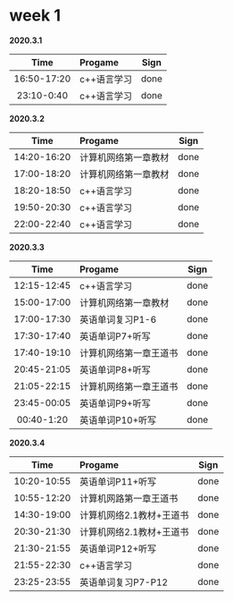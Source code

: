 # week 1

**2020.3.1**

Time|Progame|Sign
:----------:|:----------|:----------:|
16:50-17:20|c++语言学习|done
23:10-0:40|c++语言学习|done

**2020.3.2**

Time|Progame|Sign
:----------:|:----------|:----------:|
14:20-16:20|计算机网络第一章教材|done
17:00-18:20|计算机网络第一章教材|done
18:20-18:50|c++语言学习|done
19:50-20:30|c++语言学习|done
22:00-22:40|c++语言学习|done

**2020.3.3**

Time|Progame|Sign
:----------:|:----------|:----------:|
12:15-12:45|c++语言学习|done
15:00-17:00|计算机网络第一章教材|done
17:00-17:30|英语单词复习P1-6|done
17:30-17:40|英语单词P7+听写|done
17:40-19:10|计算机网络第一章王道书|done
20:45-21:05|英语单词P8+听写|done
21:05-22:15|计算机网络第一章王道书|done
23:45-00:05|英语单词P9+听写|done
00:40-1:20|英语单词P10+听写|done

**2020.3.4**

Time|Progame|Sign
:----------:|:----------|:----------:|
10:20-10:55|英语单词P11+听写|done
10:55-12:20|计算机网路第一章王道书|done
14:30-19:00|计算机网络2.1教材+王道书|done
20:30-21:30|计算机网络2.1教材+王道书|done
21:30-21:55|英语单词P12+听写|done
21:55-22:30|c++语言学习|done
23:25-23:55|英语单词复习P7-P12|done